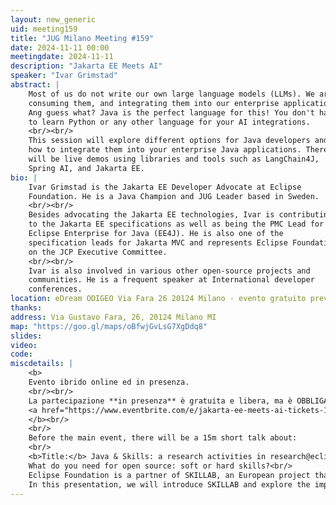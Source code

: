 ```yaml
---
layout: new_generic
uid: meeting159
title: "JUG Milano Meeting #159"
date: 2024-11-11 00:00
meetingdate: 2024-11-11
description: "Jakarta EE Meets AI"
speaker: "Ivar Grimstad"
abstract: |
    Most of us do not write our own large language models (LLMs). We are
    consuming them, and integrating them into our enterprise applications.
    Ang guess what? Java is the perfect language for this! You don't have
    to learn Python or any other language for your AI integrations.
    <br/><br/>
    This session will explore different options for Java developers and
    how to integrate them into your enterprise Java applications. There
    will be live demos using libraries and tools such as LangChain4J,
    Spring AI, and Jakarta EE.
bio: |
    Ivar Grimstad is the Jakarta EE Developer Advocate at Eclipse
    Foundation. He is a Java Champion and JUG Leader based in Sweden.
    <br/><br/>
    Besides advocating the Jakarta EE technologies, Ivar is contributing
    to the Jakarta EE specifications as well as being the PMC Lead for
    Eclipse Enterprise for Java (EE4J). He is also one of the
    specification leads for Jakarta MVC and represents Eclipse Foundation
    on the JCP Executive Committee.
    <br/><br/>
    Ivar is also involved in various other open-source projects and
    communities. He is a frequent speaker at International developer
    conferences.
location: eDream ODIGEO Via Fara 26 20124 Milano - evento gratuito previa registrazione OBBLIGATORIA (vedi dettagli)
thanks: 
address: Via Gustavo Fara, 26, 20124 Milano MI
map: "https://goo.gl/maps/oBfwjGvLsG7XgDdq8"
slides: 
video: 
code:
miscdetails: |
    <b>
    Evento ibrido online ed in presenza.
    <br/><br/>
    La partecipazione **in presenza** è gratuita e libera, ma è OBBLIGATORIA la registrazione su:
    <a href="https://www.eventbrite.com/e/jakarta-ee-meets-ai-tickets-1070816694559?aff=oddtdtcreator">form di registrazione per partecipare a JUG Milano in presenza</a>
    </b><br/>
    <br/>
    Before the main event, there will be a 15m short talk about:
    <br/>
    <b>Title:</b> Java & Skills: a research activities in research@eclipse<br/>
    What do you need for open source: soft or hard skills?<br/>
    Eclipse Foundation is a partner of SKILLAB, an European project that monitors the demand and supply of skills across the European labor market by leveraging advanced data mining, natural language processing, and machine learning. This approach not only identifies current skill gaps but also anticipates emerging needs, empowering Europe to stay ahead in a rapidly evolving employment landscape.<br/>
    In this presentation, we will introduce SKILLAB and explore the importance of soft skills in open-source environments, as well as how open source contributes to the development of hard skills.
---
```

